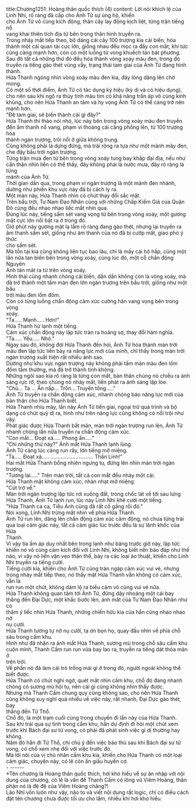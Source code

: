 title:Chương1251: Hoàng thân quốc thích (4)
content:
Lời nói khích lệ của Linh Nhi, rõ ràng đã cấp cho Ảnh Tử sự ủng hộ, khiến<br>cho Ảnh Tử vô cùng kích động, thân cây lay động kịch liệt, từng trận tiếng nổ<br>vang khai thiên tích địa từ bên trong thân hình truyền ra.<br>Trong nháy mắt tiếp theo, bộ dáng cái cây 100 trượng kia cải biến, hóa<br>thành một cái quan tài cực lớn, giống nhau đều mọc ra đầy con mắt, khí tức<br>cũng càng mạnh hơn, còn có một luồng tử vong khuếch tán bát phương.<br>Sau đó tất cả những thứ đó đều hóa thành vòng xoáy màu đen, trong đó<br>truyền ra tiếng gào thét vùng vẫy, trạng thái tam giai của Ảnh Tử đang hình<br>thành.<br>Hứa Thanh ngóng nhìn vòng xoáy màu đen kia, đáy lòng dâng lên chờ<br>mong.<br>Có một số thời điểm, Ảnh Tử có tác dụng kỳ hiệu (kỳ dị và có hiệu dụng),<br>cho nên sau khi ngộ ra thủy tinh màu tím có khả năng trấn áp vô cùng kinh<br>khủng, cho nên Hứa Thanh an tâm và hy vọng Ảnh Tử có thể càng trở nên<br>mạnh hơn.<br>"Đệ tam giai, sẽ biến thành cái gì đây?"<br>Hứa Thanh thì thào nói nhỏ, lúc này bên trong vòng xoáy màu đen truyền<br>đến âm thanh nổ vang, phạm vi thoáng cái căng phồng lên, từ 100 trượng hóa<br>thành ngàn trượng, trôi nổi ở giữa không trung.<br>Cũng không phải là dựng đứng, mà trải rộng ra tựa như một mảnh mây đen,<br>che đậy bầu trời ngàn trượng.<br>Từng trận mưa đen từ bên trong vòng xoáy tung bay khắp đại địa, nếu như<br>cẩn thận nhìn liền có thể thấy, đây không phải là nước mưa, đây rõ ràng là từng<br>mảnh của Ảnh Tử.<br>Thời gian dần qua, trong phạm vi ngàn trượng là một mảnh đen nhánh,<br>dường như phiến khu vực này đã bị cách ly ra.<br>Một màn này, Hứa Thanh nhìn có chút thay đổi sắc mặt.<br>Trên bầu trời, Tư Nam Đạo Nhân cùng với những Chấp Kiếm Giả của Quận<br>Đô cũng đều nhao nhao liếc mắt nhìn qua.<br>Đúng lúc này, tiếng sấm sét vang vọng từ bên trong vòng xoáy, một gương<br>mặt cực lớn nổi bật ra ở trong đó.<br>Giờ phút này gương mặt lạ lẫm rõ ràng đang gào thét, nhưng lại truyền ra<br>âm thanh sấm sét, giống như âm thanh của nó đã bị cướp mất, giao phó ý thức<br>cho sấm sét.<br>Mà tồn tại kia cũng không liên tục bao lâu, chỉ là mấy cái hô hấp, cũng một<br>lần nữa tan biến bên trong vòng xoáy, cùng lúc đó, một cỗ chấn động Nguyên<br>Anh tản mát ra từ trên vòng xoáy.<br>Hình thái cũng nhanh chóng cải biến, dần dần không còn là vòng xoáy, mà<br>đã trở thành một tấm màn đen lớn ngàn trượng trên bầu trời, giống như một bầu<br>trời màu đen lốm đốm.<br>Còn có từng luồng chấn động cảm xúc cường hãn vang vọng bên trong vòng<br>xoáy.<br>"Ta..... Mạnh..... Hơn!"<br>Hứa Thanh hừ lạnh một tiếng.<br>Cảm xúc chấn động này lập tức tràn ra hoảng sợ, thay đổi hàm nghĩa.<br>"Ta..... Yếu..... Nhỏ."<br>Ngay sau đó, không đợi Hứa Thanh đến hỏi, Ảnh Tử hóa thành màn trời<br>màu đen lập tức liền bày ra năng lực mới của mình, chỉ thấy trong màn trời<br>ngàn trượng xuất hiện rất nhiều ánh sao.<br>Dường như khu vực ngàn trượng này không phải tấm màn màu đen lốm<br>đốm tầm thường, mà đã trở thành tinh không.<br>Những ngôi sao kia rõ ràng là từng con mắt, bản thân chúng nó chiếu ra ánh<br>sáng rực rỡ, theo chúng nó nháy mắt, liền phát ra ánh sáng lập lòe.<br>"Chủ... Ta … Ẩn nấp... Trốn... Truyền tống....."<br>Ảnh Tử truyền ra chấn động cảm xúc, nhanh chóng báo năng lực mới của<br>bản thân cho Hứa Thanh biết.<br>Hứa Thanh nhíu mày, lần này Ảnh Tử tiến giai, ngoại trừ quá trình và bộ<br>dạng có chút quỷ dị ra, hình như trên năng lực cũng không có nổi trội như vậy.<br>Phát giác được Hứa Thanh bất mãn, màn trời ngàn trượng run lên, Ảnh Tử<br>nhanh chóng lần nữa truyền ra chấn động cảm xúc.<br>"Con mắt... Đoạt xá..... Phong ấn....."<br>"Chỉ những thứ này?" Ánh mắt Hứa Thanh lạnh lùng.<br>Ảnh Tử càng lúc càng run rẩy, lớn tiếng mở miệng.<br>"Ta..... Đoạt xá..... ……………………….. Thần Linh!"<br>Hai mắt Hứa Thanh bỗng nhiên ngưng tụ, đứng lên nhìn màn trời ngàn<br>trượng.<br>"Tương lai....." Trên màn trời, tất cả con mắt đều nháy một cái.<br>Hứa Thanh mặt không cảm xúc, nhàn nhạt mở miệng.<br>"Cút trở về."<br>Màn trời ngàn trượng lập tức rơi xuống đất, trong chốc lát về tới sau lưng<br>Hứa Thanh, Ảnh Tử lạnh run, lúc này Linh Nhi khẽ cười một tiếng.<br>"Hứa Thanh ca ca, Tiểu Ảnh cũng đã rất cố gắng rồi đó."<br>Nói xong, Linh Nhi trừng mắt nhìn về phía Hứa Thanh.<br>Ảnh Tử run lên, dâng lên chấn động cảm xúc cảm động, nó chưa từng trải<br>qua loại cảm giác này, tất cả cảm giác lúc trước đều là sự lãnh khốc của Hứa<br>Thanh.<br>Vì vậy tia ấm áp duy nhất bên trong lạnh như băng trước giờ này, lập tức<br>khiến nó vô cùng cảm kích đối với Linh Nhi, không biết nên báo đáp như thế<br>nào, vì vậy nó liền vặn vẹo thân thể, bày ra các loại ảo thuật, khiến cho Linh<br>Nhi truyền ra tiếng cười.<br>Tiếng cười kia, khiến cho Ảnh Tử cũng tràn ngập cảm xúc vui vẻ, nhưng<br>trong nháy mắt tiếp theo, nó thấy mặt Hứa Thanh vẫn không có cảm xúc, vẫn là<br>run run một chút, không dám lộ ra biểu cảm vô cùng vui vẻ nữa.<br>Hứa Thanh không quan tâm tới Ảnh Tử, đứng dậy nhoáng một cái bay<br>thẳng đến Đại Dực, một khắc bước lên, ánh mắt của Tư Nam Đạo Nhân như có<br>thâm ý liếc nhìn Hứa Thanh, những chiến hữu kia của hắn cũng nhao nhao nở<br>nụ cười.<br>Hứa Thanh tương tự nở nụ cười, tạ ơn bọn họ, quay đầu nhìn về phía chỗ<br>sâu trong cấm khu.<br>Hình như đã nhận ra ánh mắt Hứa Thanh, sương mù trong chỗ sâu cấm khu<br>cuộn mình, Thanh Cầm run run vừa bay lao ra, truyền ra tiếng dát thỏa mãn ở<br>trên trời.<br>Về phần nó đã làm cái trò trống mái gì ở trong đó, người ngoài không thể<br>biết được.<br>Hứa Thanh có chút nghi ngờ, quét mắt nhìn cấm khu, chỗ đó đang nhanh<br>chóng có sương mù hội tụ, nên cái gì cũng không nhìn thấy được.<br>Nhưng mà Thanh Cầm chung quy cũng không sao, cho nên Hứa Thanh<br>cũng không suy nghĩ quá nhiều về việc này, rất nhanh, Đại Dực gào thét, bay<br>thẳng đến Tử Thổ.<br>Chỗ đó, là một trạm cuối cùng trong chuyến đi lần này của Hứa Thanh.<br>Sau khi trải qua sự tình trong cấm khu, hắn dự định đi hỏi một chút xem<br>trước khi Bách đại sư tử vong, có phải đã phát sinh việc gì dị thường hay không.<br>Năm đó hắn đi Tử Thổ, chỉ chú ý đến việc báo thù sau khi Bách đại sư tử<br>vong, có chỗ xem nhẹ đối với việc trước đó.<br>Mà lời nói của vị chủ nhân cấm khu kia, khiến cho Hứa Thanh có một loại<br>cảm giác, chuyện này, có lẽ còn ẩn giấu huyền cơ.<br>- ------<br>*Tên chương là Hoàng thân quốc thích, hơi khó hiểu về sự ăn nhập với nội<br>dung của chương, có lẽ là vấn đề Thanh Cầm có lông vũ Viêm Hoàng, thân<br>phận nó là đệ đệ của Viêm Hoàng chăng?!<br>Lão Nhĩ vốn luôn như vậy, não to và viết nội dung rất logic, chỉ có điều cách<br>đặt tên chương chưa được tối ưu cho lắm, nhiều khi hơi khó hiểu.